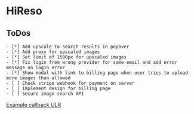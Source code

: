 # HiReso

## ToDos

    - [*] Add upscale to search results in popover
    - [*] Add proxy for upscaled images
    - [*] Set limit of 1500px for upscaled images
    - [*] Fix login from wrong provider for same email and add error message on login error
    - [*] Show modal with link to billing page when user tries to upload more images than allowed
    - [ ] Check stripe webhook for payment on server
    - [ ] Implement design for billing page
    - [ ] Secure image search API

[Example callback ULR](https://serp-mvp-progand.vercel.app/?callbackUrl=https%3A%2F%2Fserp-mvp-progand.vercel.app%2F%3FcallbackUrl%3Dhttps%253A%252F%252Fserp-mvp-progand.vercel.app%252F%253FcallbackUrl%253Dhttps%25253A%25252F%25252Fserp-mvp-progand.vercel.app%25252F%2526error%253DOAuthAccountNotLinked%2523%26error%3DOAuthAccountNotLinked%23&error=OAuthAccountNotLinked#)
